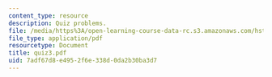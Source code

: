 ```yaml
---
content_type: resource
description: Quiz problems.
file: /media/https%3A/open-learning-course-data-rc.s3.amazonaws.com/hst-542j-quantitative-physiology-organ-transport-systems-spring-2004/7adf67d8e4952f6e338d0da2b30ba3d7_quiz3.pdf
file_type: application/pdf
resourcetype: Document
title: quiz3.pdf
uid: 7adf67d8-e495-2f6e-338d-0da2b30ba3d7
---
```

